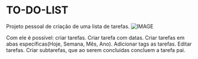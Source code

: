 # TO-DO-LIST
Projeto pessoal de criação de uma lista de tarefas.
![IMAGE](https://github.com/Pablo10544/TO-DO-LIST/assets/28549546/a573b46b-8ce8-49e1-b1e7-255423d03473)

Com ele é possível: 
criar tarefas.
Criar tarefa com datas.
Criar tarefas em abas específicas(Hoje, Semana, Mês, Ano).
Adicionar tags as tarefas.
Editar tarefas.
Criar subtarefas, que ao serem concluidas concluem a tarefa pai.
